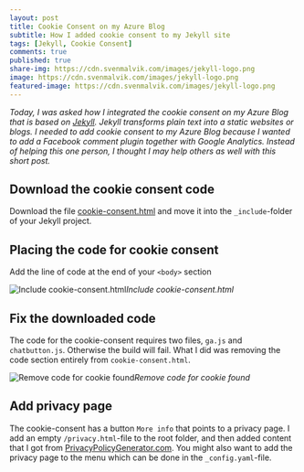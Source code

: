 ```yaml
---
layout: post
title: Cookie Consent on my Azure Blog
subtitle: How I added cookie consent to my Jekyll site
tags: [Jekyll, Cookie Consent]
comments: true
published: true
share-img: https://cdn.svenmalvik.com/images/jekyll-logo.png
image: https://cdn.svenmalvik.com/images/jekyll-logo.png
featured-image: https://cdn.svenmalvik.com/images/jekyll-logo.png
---
```


*Today, I was asked how I integrated the cookie consent on my Azure Blog that is based on [Jekyll](https://jekyllrb.com/). Jekyll transforms plain text into a static websites or blogs. I needed to add cookie consent to my Azure Blog because I wanted to add a Facebook comment plugin together with Google Analytics. Instead of helping this one person, I thought I may help others as well with this short post.*

## Download the cookie consent code

Download the file [cookie-consent.html](https://raw.githubusercontent.com/jhvanderschee/jekyllcodex/gh-pages/_includes/cookie-consent.html) and move it into the `_include`-folder of your Jekyll project.

## Placing the code for cookie consent

Add the line of code at the end of your `<body>` section

![Include cookie-consent.html](https://cdn.svenmalvik.com/images/jekyll-cookie-consent-1.png)*Include cookie-consent.html*

## Fix the downloaded code

The code for the cookie-consent requires two files, `ga.js` and `chatbutton.js`. Otherwise the build will fail. What I did was removing the code section entirely from `cookie-consent.html`.

![Remove code for cookie found](https://cdn.svenmalvik.com/images/jekyll-cookie-consent-2.png)*Remove code for cookie found*

## Add privacy page

The cookie-consent has a button `More info` that points to a privacy page. I add an empty `/privacy.html`-file to the root folder, and then added content that I got from [PrivacyPolicyGenerator.com](https://www.privacypolicygenerator.info/). You might also want to add the privacy page to the menu which can be done in the `_config.yaml`-file.
